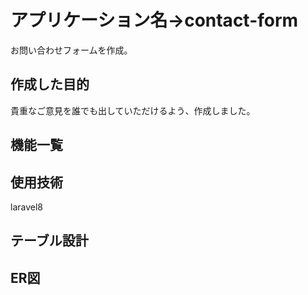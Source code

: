 # アプリケーション名→contact-form
お問い合わせフォームを作成。


## 作成した目的
貴重なご意見を誰でも出していただけるよう、作成しました。

## 機能一覧


## 使用技術
laravel8

## テーブル設計

## ER図
